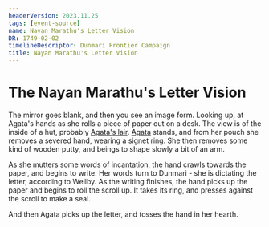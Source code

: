 ```yaml
---
headerVersion: 2023.11.25
tags: [event-source]
name: Nayan Marathu's Letter Vision
DR: 1749-02-02
timelineDescriptor: Dunmari Frontier Campaign
title: Nayan Marathu's Letter Vision
---
```

# The Nayan Marathu's Letter Vision

The mirror goes blank, and then you see an image form. Looking up, at Agata's hands as she rolls a piece of paper out on a desk. The view is of the inside of a hut, probably [Agata's lair](<../../../gazetteer/greater-dunmar/dunmari-basin/agata-s-lair.md>). [Agata](<../../../people/fey/agata.md>) stands, and from her pouch she removes a severed hand, wearing a signet ring. She then removes some kind of wooden putty, and beings to shape slowly a bit of an arm. 

As she mutters some words of incantation, the hand crawls towards the paper, and begins to write. Her words turn to Dunmari - she is dictating the letter, according to Wellby. As the writing finishes, the hand picks up the paper and begins to roll the scroll up. It takes its ring, and presses against the scroll to make a seal. 

And then Agata picks up the letter, and tosses the hand in her hearth. 